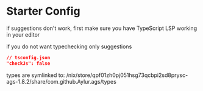
# Starter Config

if suggestions don't work, first make sure
you have TypeScript LSP working in your editor

if you do not want typechecking only suggestions

```json
// tsconfig.json
"checkJs": false
```

types are symlinked to:
/nix/store/qpf01zh0pj051hsg73qcbpi2sd8prysc-ags-1.8.2/share/com.github.Aylur.ags/types
